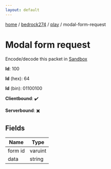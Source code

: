 ```yaml
---
layout: default
---
```


[home](/)  /  [bedrock274](/protocol/bedrock274)  /  [play](/protocol/bedrock274/play)  /  modal-form-request

# Modal form request

Encode/decode this packet in [Sandbox](../../../sandbox/bedrock274#Play.ModalFormRequest)

**Id**: 100

**Id** (hex): 64

**Id** (bin): 01100100

**Clientbound**: ✔️

**Serverbound**: ✖️

## Fields

Name | Type
---|---
form id | varuint
data | string
